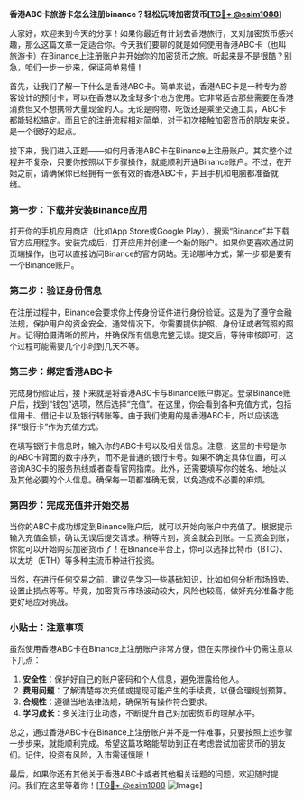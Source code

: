 **香港ABC卡旅游卡怎么注册binance？轻松玩转加密货币[[TG💪+ @esim1088](https://t.me/s/esim1088)]**

大家好，欢迎来到今天的分享！如果你最近有计划去香港旅行，又对加密货币感兴趣，那么这篇文章一定适合你。今天我们要聊的就是如何使用香港ABC卡（也叫旅游卡）在Binance上注册账户并开始你的加密货币之旅。听起来是不是很酷？别急，咱们一步一步来，保证简单易懂！

首先，让我们了解一下什么是香港ABC卡。简单来说，香港ABC卡是一种专为游客设计的预付卡，可以在香港以及全球多个地方使用。它非常适合那些需要在香港消费但又不想携带大量现金的人。无论是购物、吃饭还是乘坐交通工具，ABC卡都能轻松搞定。而且它的注册流程相对简单，对于初次接触加密货币的朋友来说，是一个很好的起点。

接下来，我们进入正题——如何用香港ABC卡在Binance上注册账户。其实整个过程并不复杂，只要你按照以下步骤操作，就能顺利开通Binance账户。不过，在开始之前，请确保你已经拥有一张有效的香港ABC卡，并且手机和电脑都准备就绪。

### 第一步：下载并安装Binance应用

打开你的手机应用商店（比如App Store或Google Play），搜索“Binance”并下载官方应用程序。安装完成后，打开应用并创建一个新的账户。如果你更喜欢通过网页端操作，也可以直接访问Binance的官方网站。无论哪种方式，第一步都是要有一个Binance账户。

### 第二步：验证身份信息

在注册过程中，Binance会要求你上传身份证件进行身份验证。这是为了遵守金融法规，保护用户的资金安全。通常情况下，你需要提供护照、身份证或者驾照的照片。记得拍摄清晰的照片，并确保所有信息完整无误。提交后，等待审核即可，这个过程可能需要几个小时到几天不等。

### 第三步：绑定香港ABC卡

完成身份验证后，接下来就是将香港ABC卡与Binance账户绑定。登录Binance账户后，找到“钱包”选项，然后选择“充值”。在这里，你会看到各种充值方式，包括信用卡、借记卡以及银行转账等。由于我们使用的是香港ABC卡，所以应该选择“银行卡”作为充值方式。

在填写银行卡信息时，输入你的ABC卡号以及相关信息。注意，这里的卡号是你的ABC卡背面的数字序列，而不是普通的银行卡号。如果不确定具体位置，可以咨询ABC卡的服务热线或者查看官网指南。此外，还需要填写你的姓名、地址以及其他必要的个人信息。确保每一项都准确无误，以免造成不必要的麻烦。

### 第四步：完成充值并开始交易

当你的ABC卡成功绑定到Binance账户后，就可以开始向账户中充值了。根据提示输入充值金额，确认无误后提交请求。稍等片刻，资金就会到账。一旦资金到账，你就可以开始购买加密货币了！在Binance平台上，你可以选择比特币（BTC）、以太坊（ETH）等多种主流币种进行投资。

当然，在进行任何交易之前，建议先学习一些基础知识，比如如何分析市场趋势、设置止损点等等。毕竟，加密货币市场波动较大，风险也较高，做好充分准备才能更好地应对挑战。

### 小贴士：注意事项

虽然使用香港ABC卡在Binance上注册账户非常方便，但在实际操作中仍需注意以下几点：

1. **安全性**：保护好自己的账户密码和个人信息，避免泄露给他人。
2. **费用问题**：了解清楚每次充值或提现可能产生的手续费，以便合理规划预算。
3. **合规性**：遵循当地法律法规，确保所有操作符合要求。
4. **学习成长**：多关注行业动态，不断提升自己对加密货币的理解水平。

总之，通过香港ABC卡在Binance上注册账户并不是一件难事，只要按照上述步骤一步步来，就能顺利完成。希望这篇攻略能帮助到正在考虑尝试加密货币的朋友们。记住，投资有风险，入市需谨慎哦！

最后，如果你还有其他关于香港ABC卡或者其他相关话题的问题，欢迎随时提问。我们在这里等着你！[[TG💪+ @esim1088](https://t.me/s/esim1088) ![Image](https://i.postimg.cc/4NQfJmqS/Snipaste-2025-05-13-00-14-12.png)]